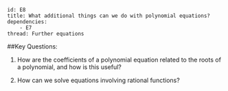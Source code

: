 ````
id: E8
title: What additional things can we do with polynomial equations?
dependencies: 
    - E7
thread: Further equations
````
##Key Questions:

1. How are the coefficients of a polynomial equation related to the roots of a polynomial, and how is this useful?

1. How can we solve equations involving rational functions?

